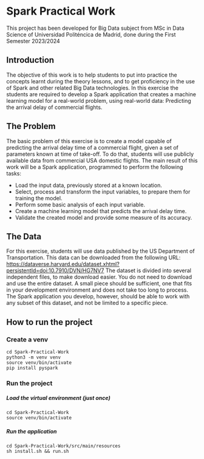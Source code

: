 # Spark Practical Work
This project has been developed for Big Data subject from MSc in Data Science of 
Universidad Politéncica de Madrid, done during the First Semester 2023/2024

## Introduction
The objective of this work is to help students to put into practice the concepts learnt during the
theory lessons, and to get proficiency in the use of Spark and other related Big Data
technologies. In this exercise the students are
required to develop a Spark application that creates a machine learning model for a real-world
problem, using real-world data: Predicting the arrival delay of commercial flights.

## The Problem
The basic problem of this exercise is to create a model capable of predicting the arrival delay
time of a commercial flight, given a set of parameters known at time of take-off. To do that,
students will use publicly available data from commercial USA domestic flights. The main result
of this work will be a Spark application, programmed to perform the following tasks:
- Load the input data, previously stored at a known location.
- Select, process and transform the input variables, to prepare them for training the model.
- Perform some basic analysis of each input variable.
- Create a machine learning model that predicts the arrival delay time.
- Validate the created model and provide some measure of its accuracy.

## The Data
For this exercise, students will use data published by the US Department of Transportation. This
data can be downloaded from the following URL:
https://dataverse.harvard.edu/dataset.xhtml?persistentId=doi:10.7910/DVN/HG7NV7
The dataset is divided into several independent files, to make download easier. You do not need
to download and use the entire dataset. A small piece should be sufficient, one that fits in your
development environment and does not take too long to process. The Spark application you
develop, however, should be able to work with any subset of this dataset, and not be limited to a
specific piece.

## How to run the project
### Create a venv
    cd Spark-Practical-Work
    python3 -m venv venv
    source venv/bin/activate
    pip install pyspark

### Run the project
##### Load the virtual environment (just once)
    cd Spark-Practical-Work
    source venv/bin/activate
##### Run the application
    cd Spark-Practical-Work/src/main/resources
    sh install.sh && run.sh
    
